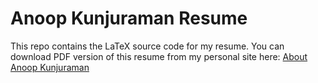 # Anoop Kunjuraman Resume

This repo contains the LaTeX source code for my resume. You can download PDF version of this resume from my personal site here: [About Anoop Kunjuraman](https://anoop.kunjuraman.com/about.html)
